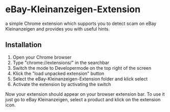 # eBay-Kleinanzeigen-Extension
a simple Chrome extension which supports you to detect scam on eBay Kleinanzeigen and provides you with useful hints.

## Installation
1. Open your Chrome browser 
2. Type "chrome://extensions/" in the searchbar
3. Switch the mode to Developermode on the top right of the screen
4. Klick the "load unpacked extension" button
5. Select the eBay-Kleinanzeigen-Extension folder and klick select
6. Activate the extension by activating the switch

Now your extension should appear on your browser extension bar. To use it just go to eBay Kleinanzeigen, select a product and klick on the extension icon.
